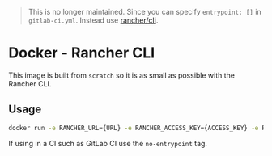 > This is no longer maintained. Since you can specify `entrypoint: []` in `gitlab-ci.yml`. Instead use [rancher/cli](https://hub.docker.com/r/rancher/cli/).

# Docker - Rancher CLI

This image is built from `scratch` so it is as small as possible with the Rancher CLI.

## Usage
```bash
docker run -e RANCHER_URL={URL} -e RANCHER_ACCESS_KEY={ACCESS_KEY} -e RANCHER_SECRET_KEY={SECRET_KEY} lukehowell/rancher-cli --version
```
If using in a CI such as GitLab CI use the `no-entrypoint` tag.